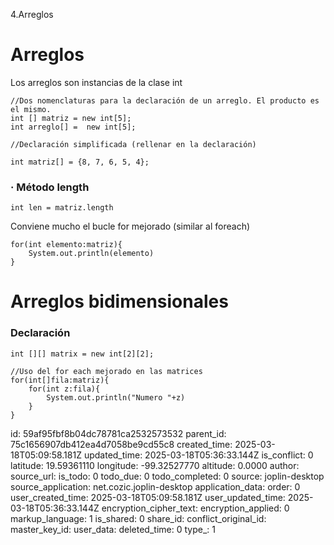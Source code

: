 4.Arreglos

# Arreglos
Los arreglos son instancias de la clase int

```
//Dos nomenclaturas para la declaración de un arreglo. El producto es el mismo.
int [] matriz = new int[5];
int arreglo[] =  new int[5];

//Declaración simplificada (rellenar en la declaración)

int matriz[] = {8, 7, 6, 5, 4};

```
### · Método length
``` int len = matriz.length ```

Conviene mucho el bucle for mejorado (similar al foreach)
```
for(int elemento:matriz){
	System.out.println(elemento)
}
```

	
# Arreglos bidimensionales
### Declaración
```
int [][] matrix = new int[2][2];

//Uso del for each mejorado en las matrices
for(int[]fila:matriz){
	for(int z:fila){
		System.out.println("Numero "+z)
	}
}

```


	


	
	

id: 59af95fbf8b04dc78781ca2532573532
parent_id: 75c1656907db412ea4d7058be9cd55c8
created_time: 2025-03-18T05:09:58.181Z
updated_time: 2025-03-18T05:36:33.144Z
is_conflict: 0
latitude: 19.59361110
longitude: -99.32527770
altitude: 0.0000
author: 
source_url: 
is_todo: 0
todo_due: 0
todo_completed: 0
source: joplin-desktop
source_application: net.cozic.joplin-desktop
application_data: 
order: 0
user_created_time: 2025-03-18T05:09:58.181Z
user_updated_time: 2025-03-18T05:36:33.144Z
encryption_cipher_text: 
encryption_applied: 0
markup_language: 1
is_shared: 0
share_id: 
conflict_original_id: 
master_key_id: 
user_data: 
deleted_time: 0
type_: 1